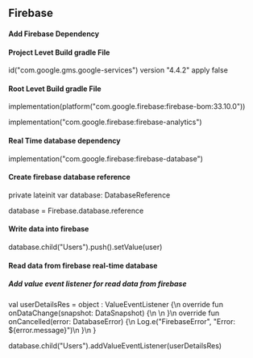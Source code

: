 <h2> Firebase </h2>

<h4> Add Firebase Dependency </h4>

<h4> Project Levet Build gradle File </h4>

<p> id("com.google.gms.google-services") version "4.4.2" apply false </p>

<h4> Root Levet Build gradle File </h4>

<p>implementation(platform("com.google.firebase:firebase-bom:33.10.0"))</p>
<p>implementation("com.google.firebase:firebase-analytics")</p>

<h4> Real Time database dependency </h4>
<p>implementation("com.google.firebase:firebase-database")</p>

<h4> Create firebase database reference </h4>
<p> private lateinit var database: DatabaseReference </p>
<p> database = Firebase.database.reference </p>

<h4> Write data into firebase </h4>
<p> database.child("Users").push().setValue(user) </p>
 
<h4>Read data from firebase real-time database </h4>
<h5> Add value event listener for read data from firebase </h5>
<p>
val userDetailsRes = object : ValueEventListener {\n
    override fun onDataChange(snapshot: DataSnapshot) {\n
        \n
    }\n
    override fun onCancelled(error: DatabaseError) {\n
        Log.e("FirebaseError", "Error: ${error.message}")\n
    }\n
}
</p>

<p> database.child("Users").addValueEventListener(userDetailsRes)</p>










